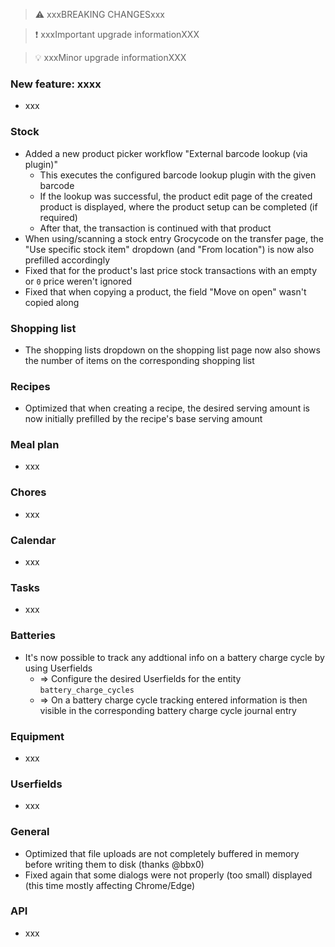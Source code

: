> ⚠️ xxxBREAKING CHANGESxxx

> ❗ xxxImportant upgrade informationXXX

> 💡 xxxMinor upgrade informationXXX

### New feature: xxxx

- xxx

### Stock

- Added a new product picker workflow "External barcode lookup (via plugin)"
  - This executes the configured barcode lookup plugin with the given barcode
  - If the lookup was successful, the product edit page of the created product is displayed, where the product setup can be completed (if required)
  - After that, the transaction is continued with that product
- When using/scanning a stock entry Grocycode on the transfer page, the "Use specific stock item" dropdown (and "From location") is now also prefilled accordingly
- Fixed that for the product's last price stock transactions with an empty or `0` price weren't ignored
- Fixed that when copying a product, the field "Move on open" wasn't copied along

### Shopping list

- The shopping lists dropdown on the shopping list page now also shows the number of items on the corresponding shopping list

### Recipes

- Optimized that when creating a recipe, the desired serving amount is now initially prefilled by the recipe's base serving amount

### Meal plan

- xxx

### Chores

- xxx

### Calendar

- xxx

### Tasks

- xxx

### Batteries

- It's now possible to track any addtional info on a battery charge cycle by using Userfields
  - => Configure the desired Userfields for the entity `battery_charge_cycles`
  - => On a battery charge cycle tracking entered information is then visible in the corresponding battery charge cycle journal entry

### Equipment

- xxx

### Userfields

- xxx

### General

- Optimized that file uploads are not completely buffered in memory before writing them to disk (thanks @bbx0)
- Fixed again that some dialogs were not properly (too small) displayed (this time mostly affecting Chrome/Edge)

### API

- xxx

